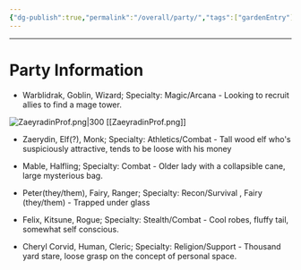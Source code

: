 ```yaml
---
{"dg-publish":true,"permalink":"/overall/party/","tags":["gardenEntry"],"created":"2025-01-26T13:18:37.385-05:00","updated":"2025-01-26T22:06:57.316-05:00"}
---
```


---
# Party Information
- Warblidrak, Goblin, Wizard; Specialty: Magic/Arcana - Looking to recruit allies to find a mage tower.


![ZaeyradinProf.png|300](/img/user/zReferences%20Images/ZaeyradinProf.png)
[[ZaeyradinProf.png]]
- Zaerydin, Elf(?), Monk; Specialty: Athletics/Combat - Tall wood elf who's suspiciously attractive, tends to be loose with his money

- Mable, Halfling; Specialty: Combat - Older lady with a collapsible cane, large mysterious bag.

- Peter(they/them), Fairy, Ranger; Specialty: Recon/Survival , Fairy (they/them) - Trapped under glass

- Felix, Kitsune, Rogue; Specialty: Stealth/Combat  - Cool robes, fluffy tail, somewhat self conscious.

- Cheryl Corvid, Human, Cleric; Specialty: Religion/Support - Thousand yard stare, loose grasp on the concept of personal space.


